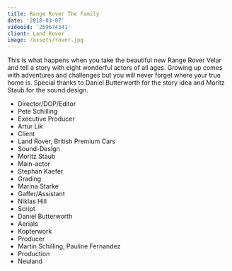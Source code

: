 ```yaml
---
title: Range Rover The Family
date: '2018-03-07'
videoid: '259674341'
client: Land Rover
image: /assets/rover.jpg
---
```

This is what happens when you take the beautiful new Range Rover Velar and tell a story with eight wonderful actors of all ages. Growing up comes with adventures and challenges but you will never forget where your true home is. Special thanks to Daniel Butterworth for the story idea and Moritz Staub for the sound design.

* Director/DOP/Editor
* Pete Schilling
* Executive Producer
* Artur Lik
* Client
* Land Rover, British Premium Cars
* Sound-Design
* Moritz Staub
* Main-actor
* Stephan Kaefer
* Grading
* Marina Starke
* Gaffer/Assistant 
* Niklas Hill
* Script
* Daniel Butterworth
* Aerials 
* Kopterwork
* Producer
* Martin Schilling, Pauline Fernandez
* Production
* Neuland
